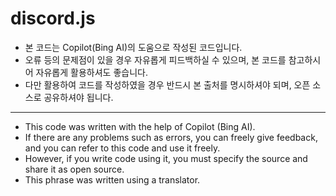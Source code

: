 # discord.js
- 본 코드는 Copilot(Bing AI)의 도움으로 작성된 코드입니다.
- 오류 등의 문제점이 있을 경우 자유롭게 피드백하실 수 있으며, 본 코드를 참고하시어 자유롭게 활용하셔도 좋습니다. 
- 다만 활용하여 코드를 작성하였을 경우 반드시 본 출처를 명시하셔야 되며, 오픈 소스로 공유하셔야 됩니다.
----
- This code was written with the help of Copilot (Bing AI).
- If there are any problems such as errors, you can freely give feedback, and you can refer to this code and use it freely. 
- However, if you write code using it, you must specify the source and share it as open source.
- This phrase was written using a translator.
